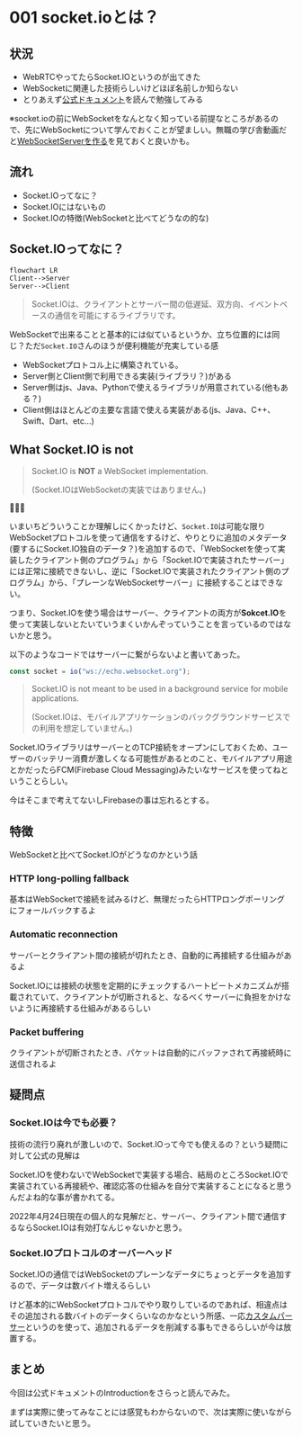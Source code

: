 # 001 socket.ioとは？

## 状況

- WebRTCやってたらSocket.IOというのが出てきた
- WebSocketに関連した技術らしいけどほぼ名前しか知らない
- とりあえず[公式ドキュメント](https://socket.io/docs/v4/)を読んで勉強してみる



※socket.ioの前にWebSocketをなんとなく知っている前提なところがあるので、先にWebSocketについて学んでおくことが望ましい。無職の学び舎動画だと[WebSocketServerを作る](https://youtu.be/_LUebDfq15s)を見ておくと良いかも。



## 流れ

- Socket.IOってなに？
- Socket.IOにはないもの
- Socket.IOの特徴(WebSocketと比べてどうなの的な)



## Socket.IOってなに？

```mermaid
flowchart LR
Client-->Server
Server-->Client

```

>  Socket.IOは、クライアントとサーバー間の低遅延、双方向、イベントベースの通信を可能にするライブラリです。

WebSocketで出来ることと基本的には似ているというか、立ち位置的には同じ？ただ`Socket.IO`さんのほうが便利機能が充実している感



- WebSocketプロトコル上に構築されている。
- Server側とClient側で利用できる実装(ライブラリ？)がある
- Server側はjs、Java、Pythonで使えるライブラリが用意されている(他もある？)
- Client側はほとんどの主要な言語で使える実装がある(js、Java、C++、Swift、Dart、etc...)



## What Socket.IO is not

> Socket.IO is **NOT** a WebSocket implementation.
>
> (Socket.IOはWebSocketの実装ではありません。)

🤔🤔🤔

いまいちどういうことか理解しにくかったけど、`Socket.IO`は可能な限りWebSocketプロトコルを使って通信をするけど、やりとりに追加のメタデータ(要するにSocket.IO独自のデータ？)を追加するので、「WebSocketを使って実装したクライアント側のプログラム」から「Socket.IOで実装されたサーバー」には正常に接続できないし、逆に「Socket.IOで実装されたクライアント側のプログラム」から、「プレーンなWebSocketサーバー」に接続することはできない。

つまり、Socket.IOを使う場合はサーバー、クライアントの両方が**Sokcet.IO**を使って実装しないとたいていうまくいかんぞっていうことを言っているのではないかと思う。

以下のようなコードではサーバーに繋がらないよと書いてあった。

```js
const socket = io("ws://echo.websocket.org");
```



> Socket.IO is not meant to be used in a background service for mobile applications.
>
> (Socket.IOは、モバイルアプリケーションのバックグラウンドサービスでの利用を想定していません。)

Socket.IOライブラリはサーバーとのTCP接続をオープンにしておくため、ユーザーのバッテリー消費が激しくなる可能性があるとのこと、モバイルアプリ用途とかだったらFCM(Firebase Cloud Messaging)みたいなサービスを使ってねということらしい。

今はそこまで考えてないしFirebaseの事は忘れるとする。



## 特徴

WebSocketと比べてSocket.IOがどうなのかという話

### HTTP long-polling fallback

基本はWebSocketで接続を試みるけど、無理だったらHTTPロングポーリングにフォールバックするよ



### Automatic reconnection

サーバーとクライアント間の接続が切れたとき、自動的に再接続する仕組みがあるよ

Socket.IOには接続の状態を定期的にチェックするハートビートメカニズムが搭載されていて、クライアントが切断されると、なるべくサーバーに負担をかけないように再接続する仕組みがあるらしい



### Packet buffering

クライアントが切断されたとき、パケットは自動的にバッファされて再接続時に送信されるよ



## 疑問点

### Socket.IOは今でも必要？

技術の流行り廃れが激しいので、Socket.IOって今でも使えるの？という疑問に対して公式の見解は

Socket.IOを使わないでWebSocketで実装する場合、結局のところSocket.IOで実装されている再接続や、確認応答の仕組みを自分で実装することになると思うんだよね的な事が書かれてる。

2022年4月24日現在の個人的な見解だと、サーバー、クライアント間で通信するならSocket.IOは有効打なんじゃないかと思う。



### Socket.IOプロトコルのオーバーヘッド

Socket.IOの通信ではWebSocketのプレーンなデータにちょっとデータを追加するので、データは数バイト増えるらしい

けど基本的にWebSocketプロトコルでやり取りしているのであれば、相違点はその追加される数バイトのデータくらいなのかなという所感、一応[カスタムパーサー](https://socket.io/docs/v4/custom-parser/)というのを使って、追加されるデータを削減する事もできるらしいが今は放置する。



## まとめ

今回は公式ドキュメントのIntroductionをさらっと読んでみた。

まずは実際に使ってみなことには感覚もわからないので、次は実際に使いながら試していきたいと思う。
